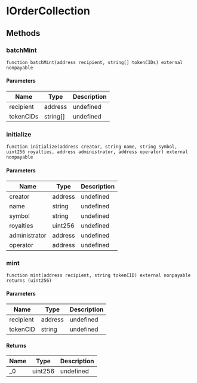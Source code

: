 # IOrderCollection









## Methods

### batchMint

```solidity
function batchMint(address recipient, string[] tokenCIDs) external nonpayable
```





#### Parameters

| Name | Type | Description |
|---|---|---|
| recipient | address | undefined |
| tokenCIDs | string[] | undefined |

### initialize

```solidity
function initialize(address creator, string name, string symbol, uint256 royalties, address administrator, address operator) external nonpayable
```





#### Parameters

| Name | Type | Description |
|---|---|---|
| creator | address | undefined |
| name | string | undefined |
| symbol | string | undefined |
| royalties | uint256 | undefined |
| administrator | address | undefined |
| operator | address | undefined |

### mint

```solidity
function mint(address recipient, string tokenCID) external nonpayable returns (uint256)
```





#### Parameters

| Name | Type | Description |
|---|---|---|
| recipient | address | undefined |
| tokenCID | string | undefined |

#### Returns

| Name | Type | Description |
|---|---|---|
| _0 | uint256 | undefined |




